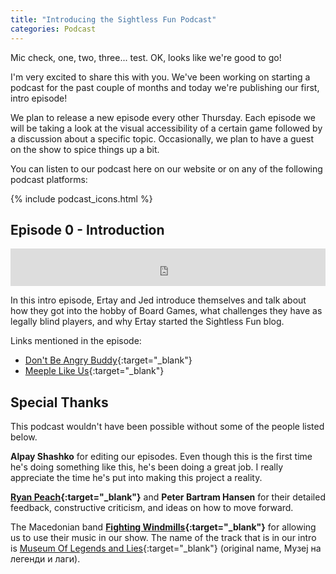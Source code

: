 ```yaml
---
title: "Introducing the Sightless Fun Podcast"
categories: Podcast
---
```

Mic check, one, two, three... test. OK, looks like we're good to go!

I'm very excited to share this with you. We've been working on starting a podcast for the past couple of months and today we're publishing our first, intro episode!

We plan to release a new episode every other Thursday. Each episode we will be taking a look at the visual accessibility of a certain game followed by a discussion about a specific topic. Occasionally, we plan to have a guest on the show to spice things up a bit.

You can listen to our podcast here on our website or on any of the following podcast platforms:

{% include podcast_icons.html %}

## Episode 0 - Introduction

<iframe src="https://pinecast.com/player/f83b8cfc-a493-48df-9195-55af6d75cbe4?theme=minimal" seamless height="60" style="border:0" class="pinecast-embed" frameborder="0" width="100%"></iframe>

In this intro episode, Ertay and Jed introduce themselves and talk about how they got into the hobby of Board Games, what challenges they have as legally blind players, and why Ertay started the Sightless Fun blog.

Links mentioned in the episode:

- [Don't Be Angry Buddy](https://en.wikipedia.org/wiki/Mensch_%C3%A4rgere_Dich_nicht){:target="_blank"}
- [Meeple Like Us](https://meeplelikeus.co.uk){:target="_blank"}

## Special Thanks

This podcast wouldn't have been possible without some of the people listed below. 

**Alpay Shashko** for editing our episodes. Even though this is the first time he's doing something like this, he's been doing a great job. I really appreciate the time he's put into making this project a reality.

**[Ryan Peach](https://twitter.com/redmeepleryan){:target="_blank"}** and **Peter Bartram Hansen** for their detailed feedback, constructive criticism, and ideas on how to move forward.

The Macedonian band **[Fighting Windmills](https://fightingwindmillsmk.bandcamp.com){:target="_blank"}** for allowing us to use their music in our show. The name of the track that is in our intro is [Museum Of Legends and Lies](https://www.youtube.com/watch?v=z32kC9FliQo){:target="_blank"} (original name, Музеј на легенди и лаги).